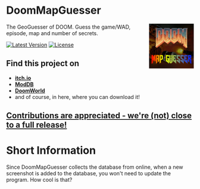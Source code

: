 # DoomMapGuesser
<img src="https://raw.githubusercontent.com/MF366-Coding/DoomMapGuesser/main/assets/full_logo.png" alt="DoomMapGuesser's logo" align="right" width="120" height="120">

The GeoGuesser of DOOM. Guess the game/WAD, episode, map and number of secrets.

[![Latest Version](https://img.shields.io/github/v/tag/MF366-Coding/DoomMapGuesser?color=%23000184)](https://github.com/MF366-Coding/DoomMapGuesser/releases/latest)
[![License](https://img.shields.io/github/license/MF366-Coding/DoomMapGuesser)](https://raw.githubusercontent.com/MF366-Coding/DommMapGuesser/main/LICENSE)

## Find this project on
* [**itch.io**](https://mf366.itch.io/doommapguesser)
* [**ModDB**](https://www.moddb.com/games/doommapguesser)
* [**DoomWorld**](https://www.doomworld.com/forum/topic/146388-doommapguesser-the-geoguesser-of-doom/?tab=comments#comment-2821321)
* and of course, in here, where you can download it!

## [Contributions are appreciated - we're (not) close to a full release!](https://github.com/MF366-Coding/DoomMapGuesser/blob/main/TODO.md)

# Short Information
Since DoomMapGuesser collects the database from online, when a new screenshot is added to the database, you won't need to update the program. How cool is that? 

